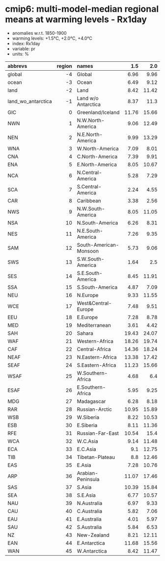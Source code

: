 # cmip6: multi-model-median regional means at warming levels - Rx1day

- anomalies w.r.t. 1850-1900
- warming levels: +1.5°C, +2.0°C, +4.0°C
- index: Rx1day
- variable: pr
- units: %

| abbrevs            |   region | names                  |   1.5 |   2.0 |   4.0 |
|:-------------------|---------:|:-----------------------|------:|------:|------:|
| global             |       -4 | Global                 |  6.96 |  9.96 | 24.02 |
| ocean              |       -3 | Ocean                  |  6.49 |  9.12 | 22.81 |
| land               |       -2 | Land                   |  8.42 | 11.42 | 26.58 |
| land_wo_antarctica |       -1 | Land w/o Antarctica    |  8.37 | 11.3  | 26.56 |
| GIC                |        0 | Greenland/Iceland      | 11.76 | 15.66 | 33.77 |
| NWN                |        1 | N.W.North-America      |  9.06 | 12.49 | 27.28 |
| NEN                |        2 | N.E.North-America      |  9.99 | 13.29 | 26.54 |
| WNA                |        3 | W.North-America        |  7.09 |  8.01 | 16.89 |
| CNA                |        4 | C.North-America        |  7.39 |  9.91 | 17.93 |
| ENA                |        5 | E.North-America        |  8.05 | 10.67 | 22.03 |
| NCA                |        6 | N.Central-America      |  5.28 |  7.29 | 15.89 |
| SCA                |        7 | S.Central-America      |  2.24 |  4.55 |  8.36 |
| CAR                |        8 | Caribbean              |  3.38 |  2.56 |  4.17 |
| NWS                |        9 | N.W.South-America      |  8.05 | 11.05 | 26.81 |
| NSA                |       10 | N.South-America        |  6.26 |  8.31 | 17.42 |
| NES                |       11 | N.E.South-America      |  7.26 |  9.35 | 27.46 |
| SAM                |       12 | South-American-Monsoon |  5.73 |  9.06 | 18.72 |
| SWS                |       13 | S.W.South-America      |  1.64 |  2.5  |  3.15 |
| SES                |       14 | S.E.South-America      |  8.45 | 11.91 | 24.59 |
| SSA                |       15 | S.South-America        |  4.87 |  7.09 | 14.37 |
| NEU                |       16 | N.Europe               |  9.33 | 11.55 | 23.21 |
| WCE                |       17 | West&Central-Europe    |  7.48 |  9.51 | 18.37 |
| EEU                |       18 | E.Europe               |  7.28 |  8.78 | 18.88 |
| MED                |       19 | Mediterranean          |  3.61 |  4.42 |  8.88 |
| SAH                |       20 | Sahara                 | 19.43 | 24.07 | 45.5  |
| WAF                |       21 | Western-Africa         | 18.26 | 19.74 | 46.24 |
| CAF                |       22 | Central-Africa         | 14.36 | 18.24 | 47.14 |
| NEAF               |       23 | N.Eastern-Africa       | 13.38 | 17.42 | 46.12 |
| SEAF               |       24 | S.Eastern-Africa       | 11.23 | 15.66 | 41.36 |
| WSAF               |       25 | W.Southern-Africa      |  4.68 |  6.4  |  9.36 |
| ESAF               |       26 | E.Southern-Africa      |  5.95 |  9.25 | 20.87 |
| MDG                |       27 | Madagascar             |  6.28 |  8.18 | 22.26 |
| RAR                |       28 | Russian-Arctic         | 10.95 | 15.89 | 31.5  |
| WSB                |       29 | W.Siberia              |  8.22 | 10.53 | 19.17 |
| ESB                |       30 | E.Siberia              |  8.11 | 11.36 | 24.8  |
| RFE                |       31 | Russian-Far-East       | 10.54 | 15.4  | 35.29 |
| WCA                |       32 | W.C.Asia               |  9.14 | 11.48 | 24.16 |
| ECA                |       33 | E.C.Asia               |  9.1  | 12.75 | 29.93 |
| TIB                |       34 | Tibetan-Plateau        |  8.8  | 12.46 | 30.7  |
| EAS                |       35 | E.Asia                 |  7.28 | 10.76 | 28.69 |
| ARP                |       36 | Arabian-Peninsula      | 11.07 | 17.46 | 43.04 |
| SAS                |       37 | S.Asia                 | 10.39 | 15.84 | 41.56 |
| SEA                |       38 | S.E.Asia               |  6.77 | 10.57 | 33.37 |
| NAU                |       39 | N.Australia            |  6.97 |  9.33 | 28.35 |
| CAU                |       40 | C.Australia            |  5.82 |  7.06 | 15.27 |
| EAU                |       41 | E.Australia            |  4.01 |  5.97 | 14.73 |
| SAU                |       42 | S.Australia            |  5.84 |  6.53 | 14.18 |
| NZ                 |       43 | New-Zealand            |  8.21 | 12.11 | 25.55 |
| EAN                |       44 | E.Antarctica           | 11.68 | 15.56 | 35.98 |
| WAN                |       45 | W.Antarctica           |  8.42 | 11.47 | 23.65 |